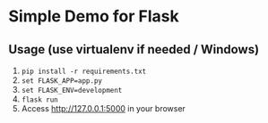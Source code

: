 # Simple Demo for Flask

## Usage (use virtualenv if needed / Windows)
1. `pip install -r requirements.txt`
2. `set FLASK_APP=app.py`
3. `set FLASK_ENV=development`
4. `flask run`
5. Access <http://127.0.0.1:5000> in your browser